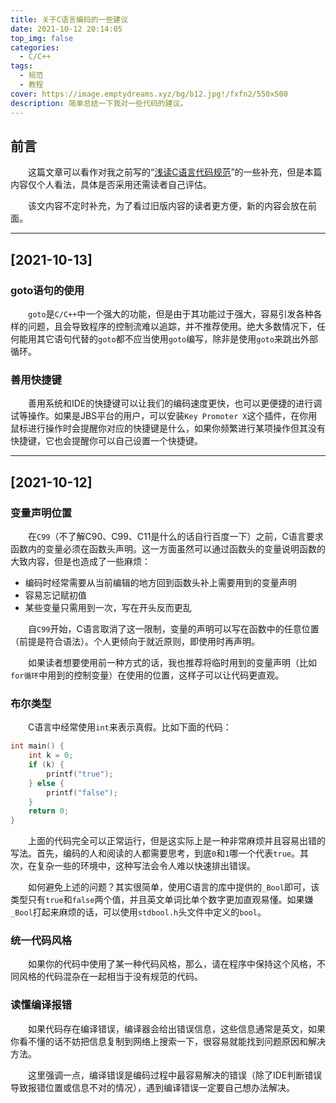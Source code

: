 ```yaml
---
title: 关于C语言编码的一些建议
date: 2021-10-12 20:14:05
top_img: false
categories:
  - C/C++
tags:
  - 规范
  - 教程
cover: https://image.emptydreams.xyz/bg/b12.jpg!/fxfn2/550x500
description: 简单总结一下我对一些代码的建议。
---
```


## 前言

&emsp;&emsp;这篇文章可以看作对我之前写的“[浅读C语言代码规范](https://blog.emptydreams.xyz/c_standard)”的一些补充，但是本篇内容仅个人看法，具体是否采用还需读者自己评估。

&emsp;&emsp;该文内容不定时补充，为了看过旧版内容的读者更方便，新的内容会放在前面。

---

## [2021-10-13]

### goto语句的使用

&emsp;&emsp;`goto`是`C/C++`中一个强大的功能，但是由于其功能过于强大，容易引发各种各样的问题，且会导致程序的控制流难以追踪，并不推荐使用。绝大多数情况下，任何能用其它语句代替的`goto`都不应当使用`goto`编写，除非是使用`goto`来跳出外部循环。

### 善用快捷键

&emsp;&emsp;善用系统和IDE的快捷键可以让我们的编码速度更快，也可以更便捷的进行调试等操作。如果是JBS平台的用户，可以安装`Key Promoter X`这个插件，在你用鼠标进行操作时会提醒你对应的快捷键是什么，如果你频繁进行某项操作但其没有快捷键，它也会提醒你可以自己设置一个快捷键。

---

## [2021-10-12]

### 变量声明位置

&emsp;&emsp;在`C99`（不了解C90、C99、C11是什么的话自行百度一下）之前，C语言要求函数内的变量必须在函数头声明。这一方面虽然可以通过函数头的变量说明函数的大致内容，但是也造成了一些麻烦：

<ul>
    <li>编码时经常需要从当前编辑的地方回到函数头补上需要用到的变量声明</li>
    <li>容易忘记赋初值</li>
    <li>某些变量只需用到一次，写在开头反而更乱</li>
</ul>

&emsp;&emsp;自`C99`开始，C语言取消了这一限制，变量的声明可以写在函数中的任意位置（前提是符合语法）。个人更倾向于就近原则，即使用时再声明。

&emsp;&emsp;如果读者想要使用前一种方式的话，我也推荐将临时用到的变量声明（比如`for循环`中用到的控制变量）在使用的位置，这样子可以让代码更直观。

### 布尔类型

&emsp;&emsp;C语言中经常使用`int`来表示真假。比如下面的代码：

```C
int main() {
    int k = 0;
    if (k) {
        printf("true");
    } else {
        printf("false");
    }
    return 0;
}
```

&emsp;&emsp;上面的代码完全可以正常运行，但是这实际上是一种非常麻烦并且容易出错的写法。首先，编码的人和阅读的人都需要思考，到底`0`和`1`哪一个代表`true`。其次，在复杂一些的环境中，这种写法会令人难以快速排出错误。

&emsp;&emsp;如何避免上述的问题？其实很简单，使用C语言的库中提供的`_Bool`即可，该类型只有`true`和`false`两个值，并且英文单词比单个数字更加直观易懂。如果嫌`_Bool`打起来麻烦的话，可以使用`stdbool.h`头文件中定义的`bool`。

### 统一代码风格

&emsp;&emsp;如果你的代码中使用了某一种代码风格，那么，请在程序中保持这个风格，不同风格的代码混杂在一起相当于没有规范的代码。

### 读懂编译报错

&emsp;&emsp;如果代码存在编译错误，编译器会给出错误信息，这些信息通常是英文，如果你看不懂的话不妨把信息复制到网络上搜索一下，很容易就能找到问题原因和解决方法。

&emsp;&emsp;这里强调一点，编译错误是编码过程中最容易解决的错误（除了IDE判断错误导致报错位置或信息不对的情况），遇到编译错误一定要自己想办法解决。
